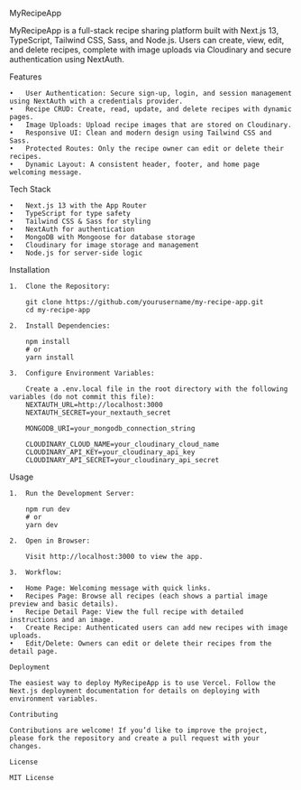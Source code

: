 MyRecipeApp

MyRecipeApp is a full-stack recipe sharing platform built with Next.js 13, TypeScript, Tailwind CSS, Sass, and Node.js. Users can create, view, edit, and delete recipes, complete with image uploads via Cloudinary and secure authentication using NextAuth.

Features

    •	User Authentication: Secure sign-up, login, and session management using NextAuth with a credentials provider.
    •	Recipe CRUD: Create, read, update, and delete recipes with dynamic pages.
    •	Image Uploads: Upload recipe images that are stored on Cloudinary.
    •	Responsive UI: Clean and modern design using Tailwind CSS and Sass.
    •	Protected Routes: Only the recipe owner can edit or delete their recipes.
    •	Dynamic Layout: A consistent header, footer, and home page welcoming message.

Tech Stack

    •	Next.js 13 with the App Router
    •	TypeScript for type safety
    •	Tailwind CSS & Sass for styling
    •	NextAuth for authentication
    •	MongoDB with Mongoose for database storage
    •	Cloudinary for image storage and management
    •	Node.js for server-side logic

Installation

    1.	Clone the Repository:

        git clone https://github.com/yourusername/my-recipe-app.git
        cd my-recipe-app

    2.	Install Dependencies:

        npm install
        # or
        yarn install

    3.	Configure Environment Variables:

        Create a .env.local file in the root directory with the following variables (do not commit this file):
        NEXTAUTH_URL=http://localhost:3000
        NEXTAUTH_SECRET=your_nextauth_secret

        MONGODB_URI=your_mongodb_connection_string

        CLOUDINARY_CLOUD_NAME=your_cloudinary_cloud_name
        CLOUDINARY_API_KEY=your_cloudinary_api_key
        CLOUDINARY_API_SECRET=your_cloudinary_api_secret

Usage

    1.	Run the Development Server:

        npm run dev
        # or
        yarn dev

    2.	Open in Browser:

        Visit http://localhost:3000 to view the app.

    3.	Workflow:

    •	Home Page: Welcoming message with quick links.
    •	Recipes Page: Browse all recipes (each shows a partial image preview and basic details).
    •	Recipe Detail Page: View the full recipe with detailed instructions and an image.
    •	Create Recipe: Authenticated users can add new recipes with image uploads.
    •	Edit/Delete: Owners can edit or delete their recipes from the detail page.

    Deployment

    The easiest way to deploy MyRecipeApp is to use Vercel. Follow the Next.js deployment documentation for details on deploying with environment variables.

    Contributing

    Contributions are welcome! If you’d like to improve the project, please fork the repository and create a pull request with your changes.

    License

    MIT License
